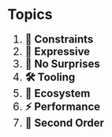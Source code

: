 # Topics

<div style="font-size: 1.5em;">

1. **🚧 Constraints** <!--  Rules that give us freedom. -->
2. **💬 Expressive** <!-- Code represents the concept, and back. -->
3. **👻 No Surprises** <!-- Things work as expected. -->
4. **🛠️ Tooling** <!--  Standard support for collaboration is provided. -->
5. **🚛 Ecosystem** <!--  Wide variety of areas, Stability. -->
6. **⚡ Performance** <!--  High runtime performance, low resource usage. -->
7. **🦋 Second Order** <!-- Flow-on effects from the above. (productivity, lower cost, flow state, fun) -->

</div>
